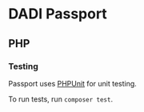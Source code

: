 # DADI Passport

## PHP

### Testing

Passport uses [PHPUnit](https://phpunit.de/) for unit testing.

To run tests, run `composer test`.
